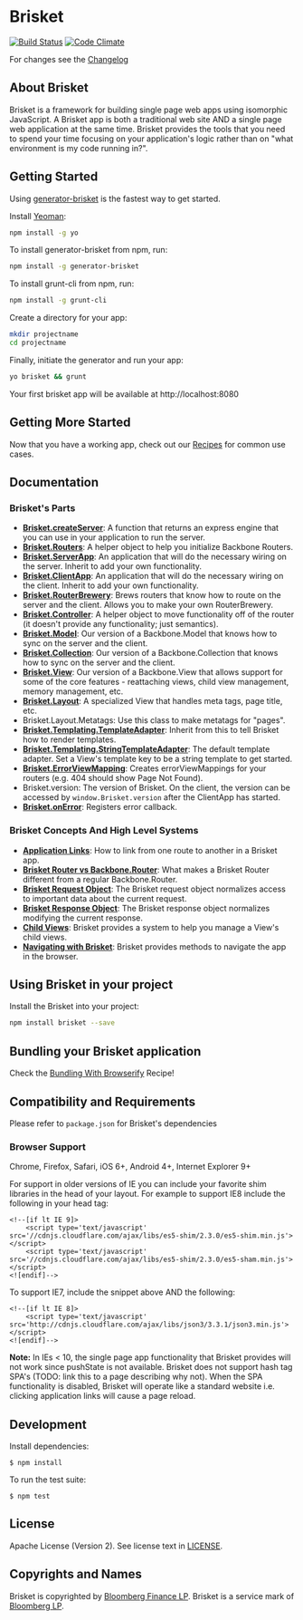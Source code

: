 Brisket
=====
[![Build Status](https://travis-ci.org/bloomberg/brisket.svg?branch=master)](https://travis-ci.org/bloomberg/brisket) [![Code Climate](https://codeclimate.com/github/bloomberg/brisket/badges/gpa.svg)](https://codeclimate.com/github/bloomberg/brisket)

For changes see the [Changelog](CHANGELOG.md)

## About Brisket
Brisket is a framework for building single page web apps using isomorphic JavaScript. A Brisket app is both a traditional web site AND a single page web application at the same time. Brisket provides the tools that you need to spend your time focusing on your application's logic rather than on "what environment is my code running in?".

## Getting Started
Using [generator-brisket](https://github.com/wawjr3d/generator-brisket) is the fastest way to get started.

Install [Yeoman](http://yeoman.io):

```bash
npm install -g yo
```

To install generator-brisket from npm, run:

```bash
npm install -g generator-brisket
```

To install grunt-cli from npm, run:

```bash
npm install -g grunt-cli
```

Create a directory for your app:

```bash
mkdir projectname
cd projectname
```

Finally, initiate the generator and run your app:

```bash
yo brisket && grunt
```

Your first brisket app will be available at http://localhost:8080

## Getting More Started
Now that you have a working app, check out our [Recipes](docs/recipes/README.md) for common use cases.

## Documentation

### Brisket's Parts
* [**Brisket.createServer**](docs/brisket.createserver.md): A function that returns an express engine that you can use in your application to run the server.
* [**Brisket.Routers**](docs/brisket.routers.md): A helper object to help you initialize Backbone Routers.
* [**Brisket.ServerApp**](docs/brisket.serverapp.md): An application that will do the necessary wiring on the server. Inherit to add your own functionality.
* [**Brisket.ClientApp**](docs/brisket.clientapp.md): An application that will do the necessary wiring on the client. Inherit to add your own functionality.
* [**Brisket.RouterBrewery**](docs/brisket.routerbrewery.md): Brews routers that know how to route on the server and the client. Allows you to make your own RouterBrewery.
* [**Brisket.Controller**](docs/brisket.controller.md): A helper object to move functionality off of the router (it doesn't provide any functionality; just semantics).
* [**Brisket.Model**](docs/brisket.model.md): Our version of a Backbone.Model that knows how to sync on the server and the client.
* [**Brisket.Collection**](docs/brisket.collection.md): Our version of a Backbone.Collection that knows how to sync on the server and the client.
* [**Brisket.View**](docs/brisket.view.md): Our version of a Backbone.View that allows support for some of the core features - reattaching views, child view management, memory management, etc.
* [**Brisket.Layout**](docs/brisket.layout.md): A specialized View that handles meta tags, page title, etc.
* Brisket.Layout.Metatags: Use this class to make metatags for "pages".
* [**Brisket.Templating.TemplateAdapter**](docs/brisket.templating.templateadapter.md): Inherit from this to tell Brisket how to render templates.
* [**Brisket.Templating.StringTemplateAdapter**](docs/brisket.templating.stringtemplateadapter.md): The default template adapter. Set a View's template key to be a string template to get started.
* [**Brisket.ErrorViewMapping**](docs/brisket.errorviewmapping.md): Creates errorViewMappings for your routers (e.g. 404 should show Page Not Found).
* Brisket.version: The version of Brisket. On the client, the version can be accessed by `window.Brisket.version` after the ClientApp has started.
* [**Brisket.onError**](docs/brisket.onerror.md): Registers error callback.

### Brisket Concepts And High Level Systems
* [**Application Links**](docs/brisket.applicationlinks.md): How to link from one route to another in a Brisket app.
* [**Brisket Router vs Backbone.Router**](docs/brisket.router.md): What makes a Brisket Router different from a regular Backbone.Router.
* [**Brisket Request Object**](docs/brisket.requestobject.md): The Brisket request object normalizes access to important data about the current request.
* [**Brisket Response Object**](docs/brisket.responseobject.md): The Brisket response object normalizes modifying the current response.
* [**Child Views**](docs/brisket.childviews.md): Brisket provides a system to help you manage a View's child views.
* [**Navigating with Brisket**](docs/brisket.navigating.md): Brisket provides methods to navigate the app in the browser.

## Using Brisket in your project

Install the Brisket into your project:

```bash
npm install brisket --save
```

## Bundling your Brisket application
Check the [Bundling With Browserify](/docs/recipes/bundling-with-browserify.md) Recipe!

## Compatibility and Requirements

Please refer to `package.json` for Brisket's dependencies


### Browser Support
Chrome, Firefox, Safari, iOS 6+, Android 4+, Internet Explorer 9+

For support in older versions of IE you can include your favorite shim libraries in the head of your layout. For example to support IE8 include the following in your head tag:

```headtag
<!--[if lt IE 9]>
    <script type='text/javascript' src='//cdnjs.cloudflare.com/ajax/libs/es5-shim/2.3.0/es5-shim.min.js'></script>
    <script type='text/javascript' src='//cdnjs.cloudflare.com/ajax/libs/es5-shim/2.3.0/es5-sham.min.js'></script>
<![endif]-->
```

To support IE7, include the snippet above AND the following:

```headtag
<!--[if lt IE 8]>
    <script type='text/javascript' src='http://cdnjs.cloudflare.com/ajax/libs/json3/3.3.1/json3.min.js'></script>
<![endif]-->
```

**Note:** In IEs < 10, the single page app functionality that Brisket provides will not work since pushState is not available. Brisket does not support hash tag SPA's (TODO: link this to a page describing why not). When the SPA functionality is disabled, Brisket will operate like a standard website i.e. clicking application links will cause a page reload.

## Development

Install dependencies:
```shell
$ npm install
```

To run the test suite:
```shell
$ npm test
```

## License
Apache License (Version 2). See license text in [LICENSE](LICENSE).

## Copyrights and Names
Brisket is copyrighted by [Bloomberg Finance LP](http://bloomberg.com). Brisket is a service mark of [Bloomberg LP](http://bloomberg.com).
